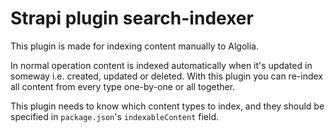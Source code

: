 # Strapi plugin search-indexer

This plugin is made for indexing content manually to Algolia.

In normal operation content is indexed automatically when it's updated in someway i.e. created, updated or deleted. With this plugin you can re-index all content from every type one-by-one or all together.

This plugin needs to know which content types to index, and they should be specified in `package.json`'s `indexableContent` field.
